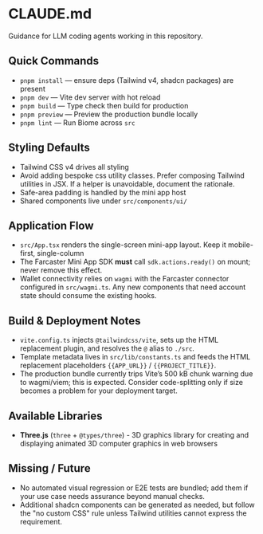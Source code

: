 # CLAUDE.md

Guidance for LLM coding agents working in this repository.

## Quick Commands
- `pnpm install` — ensure deps (Tailwind v4, shadcn packages) are present
- `pnpm dev` — Vite dev server with hot reload
- `pnpm build` — Type check then build for production
- `pnpm preview` — Preview the production bundle locally
- `pnpm lint` — Run Biome across `src`

## Styling Defaults
- Tailwind CSS v4 drives all styling
- Avoid adding bespoke css utility classes. Prefer composing Tailwind utilities in JSX. If a helper is unavoidable, document the rationale.
- Safe-area padding is handled by the mini app host
- Shared components live under `src/components/ui/`

## Application Flow
- `src/App.tsx` renders the single-screen mini-app layout. Keep it mobile-first, single-column
- The Farcaster Mini App SDK **must** call `sdk.actions.ready()` on mount; never remove this effect.
- Wallet connectivity relies on `wagmi` with the Farcaster connector configured in `src/wagmi.ts`. Any new components that need account state should consume the existing hooks.

## Build & Deployment Notes
- `vite.config.ts` injects `@tailwindcss/vite`, sets up the HTML replacement plugin, and resolves the `@` alias to `./src`.
- Template metadata lives in `src/lib/constants.ts` and feeds the HTML replacement placeholders `{{APP_URL}}` / `{{PROJECT_TITLE}}`.
- The production bundle currently trips Vite’s 500 kB chunk warning due to wagmi/viem; this is expected. Consider code-splitting only if size becomes a problem for your deployment target.

## Available Libraries
- **Three.js** (`three` + `@types/three`) - 3D graphics library for creating and displaying animated 3D computer graphics in web browsers

## Missing / Future
- No automated visual regression or E2E tests are bundled; add them if your use case needs assurance beyond manual checks.
- Additional shadcn components can be generated as needed, but follow the "no custom CSS" rule unless Tailwind utilities cannot express the requirement.
